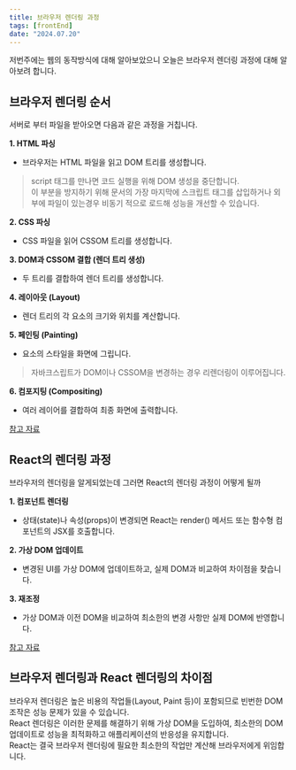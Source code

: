 ```yaml
---
title: 브라우저 렌더링 과정
tags: [frontEnd]
date: "2024.07.20"
---
```


저번주에는 웹의 동작방식에 대해 알아보았으니 오늘은 브라우저 렌더링 과정에 대해 알아보려 합니다.

## 브라우저 렌더링 순서

서버로 부터 파일을 받아오면 다음과 같은 과정을 거칩니다.

**1. HTML 파싱**
- 브라우저는 HTML 파일을 읽고 DOM 트리를 생성합니다.
>script 태그를 만나면 코드 실행을 위해 DOM 생성을 중단합니다.  
>이 부분을 방지하기 위해 문서의 가장 마지막에 스크립트 태그를 삽입하거나 외부에 파일이 있는경우 비동기 적으로 
로드해 성능을 개선할 수 있습니다.

**2. CSS 파싱**
- CSS 파일을 읽어 CSSOM 트리를 생성합니다.

**3. DOM과 CSSOM 결합 (렌더 트리 생성)**
- 두 트리를 결합하여 렌더 트리를 생성합니다.

**4. 레이아웃 (Layout)**
- 렌더 트리의 각 요소의 크기와 위치를 계산합니다.

**5. 페인팅 (Painting)**
- 요소의 스타일을 화면에 그립니다.
>자바크스립트가 DOM이나 CSSOM을 변경하는 경우 리렌더링이 이루어집니다.

**6. 컴포지팅 (Compositing)**
- 여러 레이어를 결합하여 최종 화면에 출력합니다.

[참고 자료](https://d2.naver.com/helloworld/59361)

## React의 렌더링 과정

브라우저의 렌더링을 알게되었는데 그러면 React의 렌더링 과정이 어떻게 될까 


**1. 컴포넌트 렌더링**
- 상태(state)나 속성(props)이 변경되면 React는 render() 메서드 또는 함수형 컴포넌트의 JSX를 호출합니다.

**2. 가상 DOM 업데이트**
- 변경된 UI를 가상 DOM에 업데이트하고, 실제 DOM과 비교하여 차이점을 찾습니다.

**3. 재조정**
- 가상 DOM과 이전 DOM을 비교하여 최소한의 변경 사항만 실제 DOM에 반영합니다.

[참고 자료](https://ko.react.dev/learn/render-and-commit)

## 브라우저 렌더링과 React 렌더링의 차이점

브라우저 렌더링은 높은 비용의 작업들(Layout, Paint 등)이 포함되므로 빈번한 DOM 조작은 성능 문제가 있을 수 있습니다.  
React 렌더링은 이러한 문제를 해결하기 위해 가상 DOM을 도입하여, 최소한의 DOM 업데이트로 성능을 최적화하고 
애플리케이션의 반응성을 유지합니다.  
React는 결국 브라우저 렌더링에 필요한 최소한의 작업만 계산해 브라우저에게 위임합니다.


